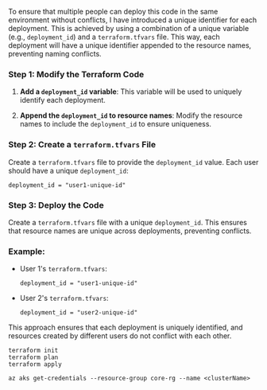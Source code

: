 To ensure that multiple people can deploy this code in the same environment without conflicts, I have introduced a unique identifier for each deployment. This is achieved by using a combination of a unique variable (e.g., `deployment_id`) and a `terraform.tfvars` file. This way, each deployment will have a unique identifier appended to the resource names, preventing naming conflicts.

### Step 1: Modify the Terraform Code

1. **Add a `deployment_id` variable**:
   This variable will be used to uniquely identify each deployment.

2. **Append the `deployment_id` to resource names**:
   Modify the resource names to include the `deployment_id` to ensure uniqueness.

### Step 2: Create a `terraform.tfvars` File

Create a `terraform.tfvars` file to provide the `deployment_id` value. Each user should have a unique `deployment_id`:

```hcl
deployment_id = "user1-unique-id"
```

### Step 3: Deploy the Code

Create a `terraform.tfvars` file with a unique `deployment_id`. This ensures that resource names are unique across deployments, preventing conflicts.

### Example:

- User 1's `terraform.tfvars`:
  ```hcl
  deployment_id = "user1-unique-id"
  ```

- User 2's `terraform.tfvars`:
  ```hcl
  deployment_id = "user2-unique-id"
  ```

This approach ensures that each deployment is uniquely identified, and resources created by different users do not conflict with each other. 

```hcl
terraform init
terraform plan
terraform apply
```

```hcl
az aks get-credentials --resource-group core-rg --name <clusterName>
```
